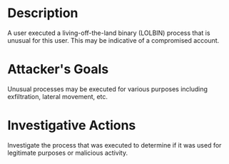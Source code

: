 # Description
A user executed a living-off-the-land binary (LOLBIN) process that is unusual for this user. This may be indicative of a compromised account.
# Attacker's Goals
Unusual processes may be executed for various purposes including exfiltration, lateral movement, etc.
# Investigative Actions
Investigate the process that was executed to determine if it was used for legitimate purposes or malicious activity.
